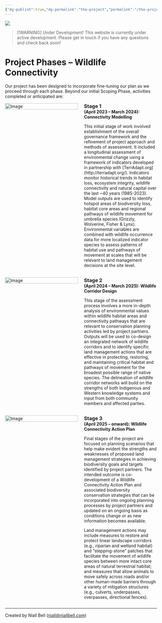 ```yaml
---
{"dg-publish":true,"dg-permalink":"the-project","permalink":"/the-project/","title":"The Project","contentClasses":"cards cards-cols-3 cards-cover cards-cover-no-border cards-title-hide-icons","noteIcon":null,"created":"2024-11-05T13:19:11.554-08:00","updated":"2025-02-20T15:36:45.441-08:00"}
---
```


![](https://i.imgur.com/vKwuuCf.jpeg)

> [!WARNING] Under Development!
> This website is currently under active development. Please get in touch if you have any questions and check back soon!


# Project Phases – Wildlife Connectivity

Our project has been designed to incorporate fine-tuning our plan as we proceed through each phase. Beyond our initial Scoping Phase, activities completed or anticipated are:



<div style="display: flex; justify-content: space-between; align-items: flex-start;">
    <div style="width: 48%; padding-right: 10px;">
        <img src="https://i.imgur.com/uuzkAyX.png" alt="Image" style="width: 100%;">
    </div>
    <div style="width: 48%;">
        <h3 style="margin: 0;">Stage 1</h3>
	    <h4 style="margin: 0;">(April 2023 – March 2024): Connectivity Modelling</h4>
        <p>This initial stage of work involved establishment of the overall governance framework and the refinement of project approach and methods of assessment. It included a longitudinal assessment of environmental change using a framework of indicators developed in partnership with [TerrAdapt.org](http://terradapt.org/). Indicators monitor historical trends in habitat loss, ecosystem integrity, wildlife connectivity and natural capital over the last ~40 years (1985-2023). Model outputs are used to identify hotspot areas of biodiversity loss, habitat core areas and regional pathways of wildlife movement for umbrella species (Grizzly, Wolverine, Fisher & Lynx). Environmental variables are combined with wildlife occurrence data for more localized indicator species to assess patterns of habitat use and pathways of movement at scales that will be relevant to land management decisions at the site level. </p>
    </div>
</div>
<br>

<div style="display: flex; justify-content: space-between; align-items: flex-start;">
    <div style="width: 48%; padding-right: 10px;">
        <img src="https://i.imgur.com/QdqYNHP.png" alt="Image" style="width: 100%;">
    </div>
    <div style="width: 48%;">
        <h3 style="margin: 0;">Stage 2</h3>
	    <h4 style="margin: 0;">(April 2024 – March 2025): Wildlife Corridor Design</h4>
        <p>This stage of the assessment process involves a more in-depth analysis of environmental values within wildlife habitat areas and connectivity pathways that are relevant to conservation planning activities led by project partners.  Outputs will be used to co-design an integrated network of wildlife corridors and to identify specific land management actions that are effective in protecting, restoring, and maintaining critical habitat and pathways of movement for the broadest possible range of native species. The delineation of wildlife corridor networks will build on the strengths of both Indigenous and Western knowledge systems and input from both community members and affected parties.</p>
    </div>
</div>
<br>

<div style="display: flex; justify-content: space-between; align-items: flex-start;">
    <div style="width: 48%; padding-right: 10px;">
        <img src="https://i.imgur.com/vd37amu.png" alt="Image" style="width: 100%;">
    </div>
    <div style="width: 48%;">
        <h3 style="margin: 0;">Stage 3</h3>
	    <h4 style="margin: 0;">(April 2025 – onward): Wildlife Connectivity Action Plan</h4>
        <p>Final stages of the project are focused on planning scenarios that help make evident the strengths and weaknesses of proposed land management strategies in achieving biodiversity goals and targets identified by project partners. The intended outcome is co-development of a Wildlife Connectivity Action Plan and associated biodiversity conservation strategies that can be incorporated into ongoing planning processes by project partners and updated on an ongoing basis as conditions change or as new information becomes available. 
        <p>
		Land management actions may include measures to restore and protect linear landscape corridors (e.g., riparian and wetland habitat) and “stepping-stone” patches that facilitate the movement of wildlife species between more intact core areas of natural terrestrial habitat; and measures that allow animals to move safely across roads and/or other human-made barriers through a variety of mitigation structures (e.g., culverts, underpasses, overpasses, directional fences).</p>
</p>
    </div>
</div>



---
Created by Niall Bell (niall@niallbell.com)

